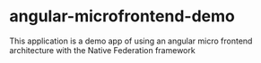 # angular-microfrontend-demo
This application is a demo app of using an angular micro frontend architecture with the Native Federation framework
